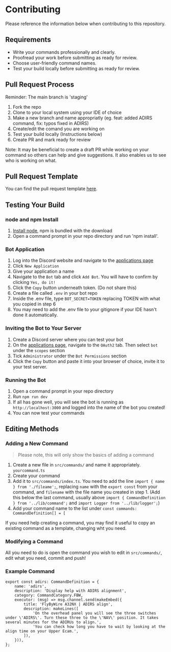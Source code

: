 # Contributing

Please reference the information below when contributing to this repository.

## Requirements

* Write your commands professionally and clearly.
* Proofread your work before submitting as ready for review.
* Choose user-friendly command names.
* Test your build locally before submitting as ready for review.

## Pull Request Process
Reminder: The main branch is 'staging'

1. Fork the repo
2. Clone to your local system using your IDE of choice
3. Make a new branch and name appropriatly (eg. feat: added ADIRS command, fix: typos fixed in ADIRS)
4. Create/edit the comand you are working on
5. Test your build locally (Instructions below)
6. Create PR and mark ready for review

Note: It may be beneficial to create a draft PR while working on your command so others can help and give suggestions. It also enables us to see who is working on what.

## Pull Request Template

You can find the pull request template [here](PULL_REQUEST_TEMPLATE.md).

## Testing Your Build

### node and npm Install

1. [Install node](https://nodejs.org/en/download/), npm is bundled with the download
2. Open a command prompt in your repo directory and run 'npm install'.

### Bot Application

1. Log into the Discord website and navigate to the [applications page](https://discord.com/developers/applications)
2. Click `New Application`
3. Give your application a name
4. Navigate to the `Bot` tab and click `Add Bot`. You will have to confirm by clicking `Yes, do it!`
5. Click the `Copy` button underneath token. (Do not share this)
6. Create a file called `.env` in your bot repo
7. Inside the .env file, type `BOT_SECRET=TOKEN` replacing TOKEN with what you copied in step 6
8. You may need to add the .env file to your gitignore if your IDE hasn't done it automatically.

### Inviting the Bot to Your Server

1. Create a Discord server where you can test your bot
2. On the [applications page](https://discord.com/developers/applications), navigate to the `OAuth2` tab. Then select `bot` under the `scopes` section
3. Tick `Administrator` under the `Bot Permissions` section
4. Click the `Copy` button and paste it into your browser of choice, invite it to your test server.

### Running the Bot

1. Open a command prompt in your repo directory
2. Run `npm run dev`
3. If all has gone well, you will see the bot is running as `http://localhost:3000` and logged into the name of the bot you created!
4. You can now test your commands

## Editing Methods

### Adding a New Command

>Please note, this will only show the basics of adding a command

1. Create a new file in `src/commands/` and name it appropriately. `yourcommand.ts`
2. Create your command
3. Add it to `src/commands/index.ts`. You need to add the line `import { name } from './fileame';`, replacing `name` with the `export const` from your command, and `filename` with the file name you created in step 1. (Add this below the last command, usually above `import { CommandDefinition } from '../lib/command';` and
   `import Logger from '../lib/logger';`)
4. Add your command name to the list under `const commands: CommandDefinition[] = [`

If you need help creating a command, you may find it useful to copy an existing command as a template, changing wht you need.

### Modifying a Command

All you need to do is open the command you wish to edit in `src/commands/`, edit what you need, commit and push!

### Example Command
```
export const adirs: CommandDefinition = {
    name: 'adirs',
    description: 'Display help with ADIRS alignment',
    category: CommandCategory.FBW,
    executor: (msg) => msg.channel.send(makeEmbed({
        title: 'FlyByWire A32NX | ADIRS align',
        description: makeLines([
            'On the overhead panel you will see the three switches under \'ADIRS\'. Turn these three to the \'NAV\' position. It takes several minutes for the ADIRUs to align.',
            'You can check how long you have to wait by looking at the align time on your Upper Ecam.',
        ]),
    })),
};
```
